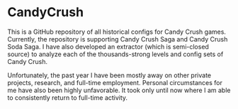 # CandyCrush
This is a GitHub repository of all historical configs for Candy Crush games. Currently, the repository is supporting Candy Crush Saga and Candy Crush Soda Saga.
I have also developed an extractor (which is semi-closed source) to analyze each of the thousands-strong levels and config sets of Candy Crush.

Unfortunately, the past year I have been mostly away on other private projects, research, and full-time employment. Personal circumstances for me have also been highly unfavorable. It took only until now where I am able to consistently return to full-time activity.
